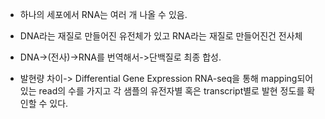 
- 하나의 세포에서 RNA는 여러 개 나올 수 있음.
- DNA라는 재질로 만들어진 유전체가 있고 RNA라는 재질로 만들어진건 전사체
- DNA->(전사)->RNA를 번역해서->단백질로 최종 합성.

- 발현량 차이-> Differential Gene Expression 
RNA-seq을 통해 mapping되어 있는 read의 수를 가지고 각 샘플의 유전자별 혹은 transcript별로 발현 정도를 확인할 수 있다.
